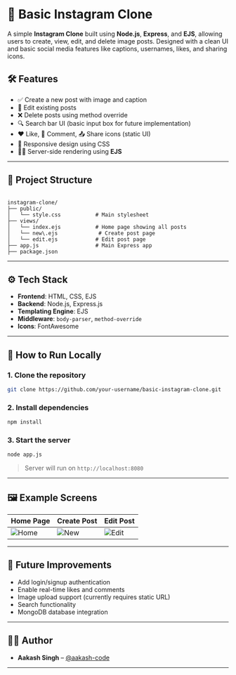
# 📸 Basic Instagram Clone

A simple **Instagram Clone** built using **Node.js**, **Express**, and **EJS**, allowing users to create, view, edit, and delete image posts. Designed with a clean UI and basic social media features like captions, usernames, likes, and sharing icons.

## 🛠️ Features

- ✅ Create a new post with image and caption  
- 📝 Edit existing posts  
- ❌ Delete posts using method override  
- 🔍 Search bar UI (basic input box for future implementation)  
- ❤️ Like, 💬 Comment, 📤 Share icons (static UI)  
- 📱 Responsive design using CSS  
- 🧑‍💻 Server-side rendering using **EJS**

---

## 📂 Project Structure

```

instagram-clone/
├── public/
│   └── style.css           # Main stylesheet
├── views/
│   └── index.ejs           # Home page showing all posts
│   └── new\.ejs             # Create post page
│   └── edit.ejs            # Edit post page
├── app.js                  # Main Express app
├── package.json

````

---

## ⚙️ Tech Stack

- **Frontend**: HTML, CSS, EJS
- **Backend**: Node.js, Express.js
- **Templating Engine**: EJS
- **Middleware**: `body-parser`, `method-override`
- **Icons**: FontAwesome

---

## 🚀 How to Run Locally

### 1. Clone the repository

```bash
git clone https://github.com/your-username/basic-instagram-clone.git
````

### 2. Install dependencies

```bash
npm install
```

### 3. Start the server

```bash
node app.js
```

> Server will run on `http://localhost:8080`

---

## 🖼️ Example Screens

| Home Page                     | Create Post                    | Edit Post                     |
| ----------------------------- | ------------------------------ | ----------------------------- |
| ![Home](screenshots/home.png) | ![New](screenshots/create.png) | ![Edit](screenshots/edit.png) |

---

## 📌 Future Improvements

* Add login/signup authentication
* Enable real-time likes and comments
* Image upload support (currently requires static URL)
* Search functionality
* MongoDB database integration

---

## 🙋‍♂️ Author

* **Aakash Singh** – [@aakash-code](https://github.com/asjaga)

---

